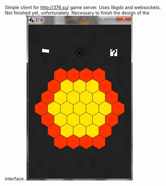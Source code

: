 Simple client for http://376.su/ game server. 
Uses libgdx and websockets.
Not finished yet, unfortunately. Necessary to finish the design of the interface.
<img src="https://github.com/sergey-rubtsov/client37/blob/master/screenshot37.6.jpg"/>